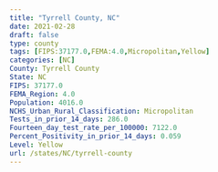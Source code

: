 ```yaml
---
title: "Tyrrell County, NC"
date: 2021-02-28
draft: false
type: county
tags: [FIPS:37177.0,FEMA:4.0,Micropolitan,Yellow]
categories: [NC]
County: Tyrrell County
State: NC
FIPS: 37177.0
FEMA_Region: 4.0
Population: 4016.0
NCHS_Urban_Rural_Classification: Micropolitan
Tests_in_prior_14_days: 286.0
Fourteen_day_test_rate_per_100000: 7122.0
Percent_Positivity_in_prior_14_days: 0.059
Level: Yellow
url: /states/NC/tyrrell-county
---
```



